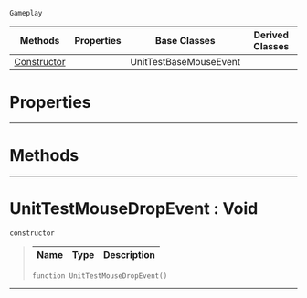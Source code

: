  `Gameplay`

|Methods|Properties|Base Classes|Derived Classes|
|---|---|---|---|
|[ Constructor](https://github.com/ArendDanielek/ZeroDocsTest/blob/master/code_reference/class_reference/unittestmousedropevent.markdown#unittestmousedropevent-v)| |UnitTestBaseMouseEvent| |


 #  Properties


---  
 #  Methods


---  
 #  UnitTestMouseDropEvent : Void

 `constructor`

> 
> |Name|Type|Description|
> |---|---|---|
> ``` lang=cpp, name=Zilch
> function UnitTestMouseDropEvent()
> ``` 


---  
 
  
  
  
  
  
  
  

 